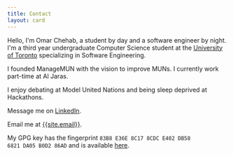```yaml
---
title: Contact
layout: card
---
```


Hello, I'm Omar Chehab, a student by day and a software engineer by night. I'm a third year undergraduate Computer Science student at the [University of Toronto](https://www.utoronto.ca) specializing in Software Engineering.

I founded ManageMUN with the vision to improve MUNs. I currently work part-time at Al Jaras.

I enjoy debating at Model United Nations and being sleep deprived at Hackathons.

Message me on <a href="https://www.linkedin.com/in/omar-chehab" target="_blank" rel="noopener">LinkedIn</a>.

Email me at <a href="mailto:{{site.email}}">{{site.email}}</a>.

My GPG key has the fingerprint <code>83B8 E36E 8C17 8CDC E402 DB58 6821 DA05 B0D2 86AD</code> and is available [here](http://pgp.mit.edu/pks/lookup?op=vindex&search=0x6821DA05B0D286AD).